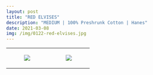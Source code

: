 ```yaml
---
layout: post
title: "RED ELVISES"
description: "MEDIUM | 100% Preshrunk Cotton | Hanes"
date: 2021-03-08
img: /img/0122-red-elvises.jpg
---
```




<table style="width:100%;"><tr><td style="vertical-align:top;">
      <figure class="tmblr-full" data-orig-height="2048" data-orig-width="1365" data-orig-src="https://concertshirts.netlify.app/shirts/0122/0122-01.jpg"><img src="https://64.media.tumblr.com/664773d70be29a27d53ae0b82c90edee/5feba471716e0cbd-44/s540x810/1c7e117cbc9a1f4318e87862fa596b5118e290ea.jpg" data-orig-height="2048" data-orig-width="1365" data-orig-src="https://concertshirts.netlify.app/shirts/0122/0122-01.jpg"/></figure></td>
    <td style="vertical-align:top;">
      <figure class="tmblr-full" data-orig-height="2048" data-orig-width="1365" data-orig-src="https://concertshirts.netlify.app/shirts/0122/0122-02.jpg"><img src="https://64.media.tumblr.com/dc0b51e5ef28289916d37b4289804618/5feba471716e0cbd-fb/s540x810/e8cb680c8059b37b1a08b026c88766109ba44c69.jpg" data-orig-height="2048" data-orig-width="1365" data-orig-src="https://concertshirts.netlify.app/shirts/0122/0122-02.jpg"/></figure></td>
  </tr></table>

